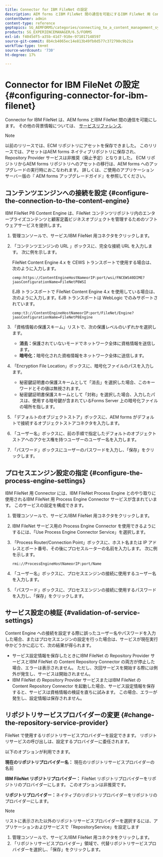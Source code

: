 ```yaml
---
title: Connector for IBM FileNet の設定
description: AEM forms とIBM FileNet 間の通信を可能にするIBM FileNet 用 Connector の設定方法について説明します。
contentOwner: admin
content-type: reference
geptopics: SG_AEMFORMS/categories/connecting_to_a_content_management_system
products: SG_EXPERIENCEMANAGER/6.5/FORMS
exl-id: f4045df5-a35b-41d7-910e-971017148597
source-git-commit: 8b4cb4065ec14e813b49fb0d577c372790c9b21a
workflow-type: tm+mt
source-wordcount: '730'
ht-degree: 17%

---
```


# Connector for IBM FileNet の設定 {#configuring-connector-for-ibm-filenet}

Connector for IBM FileNet は、AEM forms とIBM FileNet 間の通信を可能にします。 その他の背景情報については、 [サービスリファレンス](https://www.adobe.com/go/learn_aemforms_services_63).

>[!NOTE]
>
>以前のリリースでは、ECM リポジトリにアセットを保存できました。 このリリースでは、アセットはAEM forms ネイティブリポジトリに保存され、Repository Provider サービスは非推奨（廃止予定）となりました。 ECM リポジトリからAEM forms リポジトリへのアセットの移行は、AEM forms へのアップグレードの実行時におこなわれます。 詳しくは、ご使用のアプリケーションサーバー版の『 AEM forms アップグレードガイド』を参照してください。

## コンテンツエンジンへの接続を設定 {#configure-the-connection-to-the-content-engine}

IBM FileNet P8 Content Engine は、FileNet コンテンツリポジトリ内のエンタープライズコンテンツと顧客定義ビジネスオブジェクトを管理するためのソフトウェアサービスを提供します。

1. 管理コンソールで、サービス/IBM FileNet 用コネクタをクリックします。
1. 「コンテンツエンジンの URL 」ボックスに、完全な接続 URL を入力します。 次に例を示します。

   FileNet Content Engine 4.x を CEWS トランスポートで使用する場合は、次のように入力します。

   `cemp:https://ContentEngineHostNameorIP:port/wsi/FNCEWS40DIME?jaasConfigurationName=FileNetP8WSI`

   EJB トランスポートで FileNet Content Engine 4.x を使用している場合は、次のように入力します。EJB トランスポートは WebLogic でのみサポートされています。

   `cemp:t3://ContentEngineHostNameorIP:port/FileNet/Engine?jaasConfigurationName=FileNetP8Engine`

1. 「資格情報の保護スキーム」リストで、次の保護レベルのいずれかを選択します。

   * **消去：**&#x200B;保護されていないモードでネットワーク全体に資格情報を送信します。
   * **暗号化：**&#x200B;暗号化された資格情報をネットワーク全体に送信します。

1. 「Encryption File Location」ボックスに、暗号化ファイルのパスを入力します。

   * 秘密鍵証明書の保護スキームとして「消去」を選択した場合、このキーワードとその値は無視されます。
   * 秘密鍵証明書保護スキームとして「対称」を選択した場合、入力したパスは、使用する暗号鍵が含まれているForms Server 上の暗号化ファイルの場所を指します。

1. 「デフォルトのオブジェクトストア」ボックスに、AEM forms がデフォルトで接続するオブジェクトストアコネクタを入力します。
1. 「ユーザー名」ボックスに、前の手順で指定したデフォルトのオブジェクトストアへのアクセス権を持つユーザーのユーザー名を入力します。
1. 「パスワード」ボックスにユーザーのパスワードを入力し、「保存」をクリックします。

## プロセスエンジン設定の指定 {#configure-the-process-engine-settings}

IBM FileNet 用 Connector には、IBM FileNet Process Engine とのやり取りに使用されるIBM FileNet 用 Process Engine Connector サービスが含まれています。 このサービスの設定を構成できます。

1. 管理コンソールで、サービス/IBM FileNet 用コネクタをクリックします。
1. IBM FileNet サービス用の Process Engine Connector を使用できるようにするには、「Use Process Engine Connector Service」を選択します。
1. 「Process Router/Connection Point」ボックスに、ホスト名または IP アドレスとポート番号、その後にプロセスルーターの名前を入力します。 次に例を示します。

   `rmi://ProcessEngineHostNameorIP:port/Name`

1. 「ユーザー名」ボックスに、プロセスエンジンの接続に使用するユーザー名を入力します。
1. 「パスワード」ボックスに、プロセスエンジンの接続に使用するパスワードを入力し、「保存」をクリックします。

## サービス設定の検証 {#validation-of-service-settings}

Content Engine への接続を設定する際に誤ったユーザー名やパスワードを入力した場合、またはプロセスエンジンの設定を行った場合は、サービスが現在実行中かどうかに応じて、次の結果が得られます。

* サービス設定情報を保存したときにIBM FileNet の Repository Provider サービスとIBM FileNet の Content Repository Connector の両方が停止した場合、エラーは表示されません。 ただし、次回サービスを開始する際には例外が発生し、サービスは開始されません。
* IBM FileNet の Repository Provider サービスまたはIBM FileNet の Content Repository Connector を起動した場合、サービス設定情報を保存すると、サービスは資格情報の検証を直ちに試みます。 この場合、エラーが発生し、設定情報は保存されません。

## リポジトリサービスプロバイダーの変更 {#change-the-repository-service-provider}

FileNet で使用するリポジトリサービスプロバイダーを設定できます。 リポジトリサービスの呼び出しは、設定するプロバイダーに委任されます。

以下のオプションが利用できます。

**現在のリポジトリプロバイダー名：** 現在のリポジトリサービスプロバイダーの名前

**IBM FileNet リポジトリプロバイダー：** FileNet リポジトリプロバイダーをリポジトリのプロバイダーにします。 このオプションは非推奨です。

**リポジトリプロバイダー：**&#x200B;ネイティブのリポジトリプロバイダーをリポジトリのプロバイダーにします。

>[!NOTE]
>
>リストに表示された以外のリポジトリサービスプロバイダーを選択するには、アプリケーションおよびサービスで「RepositoryService」を設定します<!-- Fix broken link(See Managing Services) -->

1. 管理コンソールで、サービス/IBM FileNet 用コネクタをクリックします。
1. 「リポジトリサービスプロバイダー」領域で、代替リポジトリサービスプロバイダーを選択し、「保存」をクリックします。
